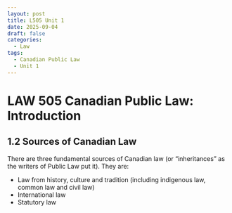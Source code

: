 ```yaml
---
layout: post
title: L505 Unit 1
date: 2025-09-04
draft: false
categories:
  - Law
tags:
  - Canadian Public Law
  - Unit 1
---
```


# LAW 505 Canadian Public Law: Introduction

## 1.2 Sources of Canadian Law

There are three fundamental sources of Canadian law (or “inheritances” as the writers of Public Law put it). They are:

- Law from history, culture and tradition (including indigenous law, common law and civil law)
- International law
- Statutory law


